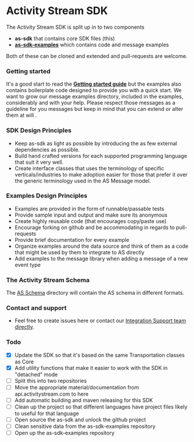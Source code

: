 # Activity Stream SDK 

The Activity Stream SDK is split up in to two components

* **as-sdk** that contains core SDK files (this)
* **[as-sdk-examples]()** which contains code and message examples

Both of these can be cloned and extended and pull-requests are welcome.

### Getting started
It's a good start to read the **[Getting started guide]()** but the examples also contains boilerplate code designed to provide you with a quick start.
We want to grow our message examples directory, included in the examples, considerably and with your help. Please respect those messages as a guideline
for you messages but keep in mind that you can extend or alter them at will .

### SDK Design Principles
* Keep as-sdk as light as possible by introducing the as few external dependencies as possible.
* Build hand crafted versions for each supported programming language that suit it very well.
* Create interface classes that uses the terminology of specific verticals/industries to make adoption easier for those that prefer it over the generic 
terminology used in the AS Message model.

### Examples Design Principles
* Examples are provided in the form of runnable/passable tests
* Provide sample input and output and make sure its anonymous
* Create highly reusable code (that encourages copy/paste use)
* Encourage forking on github and be accommodating in regards to pull-requests
* Provide brief documentation for every example
* Organize examples around the data source and think of them as a code that might be used by them to integrate to AS directly
* Add examples to the message library when adding a message of a new event type

### The Activity Stream Schema
The [AS Schema](/schema) directory will contain the AS schema in different formats.

### Contact and support
* Feel free to create issues here or contact our [Integration Support team directly](mailto:support+integration@activivtystream.com).

### Todo
 - [X] Update the SDK so that it's based on the same Transportation classes as Core
 - [X] Add utility functions that make it easier to work with the SDK in "detached" mode
 - [ ] Split this into two repositories
 - [ ] Move the appropriate material/documentation from api.activitystream.com to here
 - [ ] Add automatic building and maven releasing for this SDK
 - [ ] Clean up the project so that different languages have project files likely to useful for that language
 - [ ] Open source the as-sdk and unlock the github project
 - [ ] Clean sensitive data from the as-sdk-examples repository
 - [ ] Open up the as-sdk-examples repository
